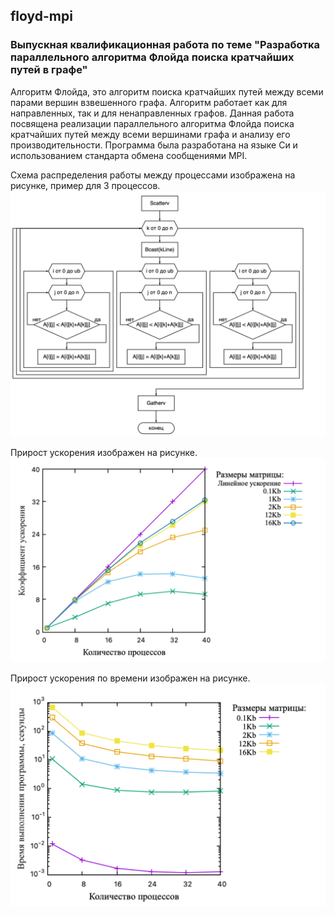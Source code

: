 ## floyd-mpi
### Выпускная квалификационная работа по теме "Разработка параллельного алгоритма Флойда поиска кратчайших путей в графе"

Алгоритм Флойда, это алгоритм поиска кратчайших путей между всеми парами вершин взвешенного графа. Алгоритм работает как для направленных, так и для ненаправленных графов.
Данная работа посвящена реализации параллельного алгоритма Флойда поиска кратчайших путей между всеми вершинами графа и анализу его производительности. Программа была разработана на языке Си и использованием стандарта обмена сообщениями MPI.

Схема распределения работы между процессами изображена на рисунке, пример для 3 процессов.
![Alt text](/materials/scheme-algo.png?raw=true "Optional Title")

Прирост ускорения изображен на рисунке.
![Alt text](/materials/speedup.png?raw=true "Optional Title")

Прирост ускорения по времени изображен на рисунке.
![Alt text](/materials/speedup-time.png?raw=true "Optional Title")
